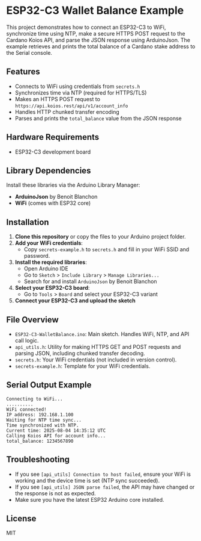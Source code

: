 
# ESP32-C3 Wallet Balance Example

This project demonstrates how to connect an ESP32-C3 to WiFi, synchronize time using NTP, make a secure HTTPS POST request to the Cardano Koios API, and parse the JSON response using ArduinoJson. The example retrieves and prints the total balance of a Cardano stake address to the Serial console.

## Features

- Connects to WiFi using credentials from `secrets.h`
- Synchronizes time via NTP (required for HTTPS/TLS)
- Makes an HTTPS POST request to `https://api.koios.rest/api/v1/account_info`
- Handles HTTP chunked transfer encoding
- Parses and prints the `total_balance` value from the JSON response

## Hardware Requirements

- ESP32-C3 development board

## Library Dependencies

Install these libraries via the Arduino Library Manager:

- **ArduinoJson** by Benoit Blanchon
- **WiFi** (comes with ESP32 core)

## Installation

1. **Clone this repository** or copy the files to your Arduino project folder.
2. **Add your WiFi credentials**:
   - Copy `secrets-example.h` to `secrets.h` and fill in your WiFi SSID and password.
3. **Install the required libraries**:
   - Open Arduino IDE
   - Go to `Sketch` > `Include Library` > `Manage Libraries...`
   - Search for and install `ArduinoJson` by Benoit Blanchon
4. **Select your ESP32-C3 board**:
   - Go to `Tools` > `Board` and select your ESP32-C3 variant
5. **Connect your ESP32-C3 and upload the sketch**

## File Overview

- `ESP32-C3-WalletBalance.ino`: Main sketch. Handles WiFi, NTP, and API call logic.
- `api_utils.h`: Utility for making HTTPS GET and POST requests and parsing JSON, including chunked transfer decoding.
- `secrets.h`: Your WiFi credentials (not included in version control).
- `secrets-example.h`: Template for your WiFi credentials.

## Serial Output Example

```text
Connecting to WiFi...
..........
WiFi connected!
IP address: 192.168.1.100
Waiting for NTP time sync...
Time synchronized with NTP.
Current time: 2025-08-04 14:35:12 UTC
Calling Koios API for account info...
total_balance: 1234567890
```

## Troubleshooting

- If you see `[api_utils] Connection to host failed`, ensure your WiFi is working and the device time is set (NTP sync succeeded).
- If you see `[api_utils] JSON parse failed`, the API may have changed or the response is not as expected.
- Make sure you have the latest ESP32 Arduino core installed.

## License

MIT
